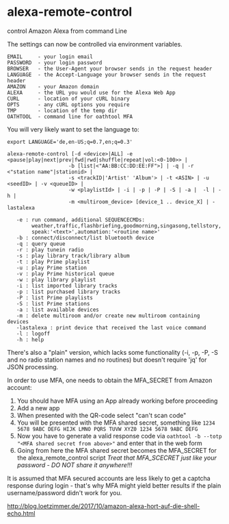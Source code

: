 
# alexa-remote-control
control Amazon Alexa from command Line

The settings can now be controlled via environment variables.
```
EMAIL     - your login email
PASSWORD  - your login password
BROWSER   - the User-Agent your browser sends in the request header
LANGUAGE  - the Accept-Language your browser sends in the request header
AMAZON    - your Amazon domain
ALEXA     - the URL you would use for the Alexa Web App
CURL      - location of your cURL binary
OPTS      - any cURL options you require
TMP       - location of the temp dir
OATHTOOL  - command line for oathtool MFA
```
You will very likely want to set the language to:
```
export LANGUAGE='de,en-US;q=0.7,en;q=0.3'
```

```
alexa-remote-control [-d <device>|ALL] -e <pause|play|next|prev|fwd|rwd|shuffle|repeat|vol:<0-100>> |
                    -b [list|<"AA:BB:CC:DD:EE:FF">] | -q | -r <"station name"|stationid> |
                    -s <trackID|'Artist' 'Album'> | -t <ASIN> | -u <seedID> | -v <queueID> |
                    -w <playlistId> | -i | -p | -P | -S | -a |  -l | -h |
                    -m <multiroom_device> [device_1 .. device_X] | -lastalexa

   -e : run command, additional SEQUENCECMDs:
        weather,traffic,flashbriefing,goodmorning,singasong,tellstory,
        speak:'<text>',automation:'<routine name>'
   -b : connect/disconnect/list bluetooth device
   -q : query queue
   -r : play tunein radio
   -s : play library track/library album
   -t : play Prime playlist
   -u : play Prime station
   -v : play Prime historical queue
   -w : play library playlist
   -i : list imported library tracks
   -p : list purchased library tracks
   -P : list Prime playlists
   -S : list Prime stations
   -a : list available devices
   -m : delete multiroom and/or create new multiroom containing devices
   -lastalexa : print device that received the last voice command
   -l : logoff
   -h : help
```
 
There's also a "plain" version, which lacks some functionality (-i, -p, -P, -S and no radio station names and no routines) but doesn't require 'jq' for JSON processing.

In order to use MFA, one needs to obtain the MFA_SECRET from Amazon account:
1. You should have MFA using an App already working before proceeding
1. Add a new app
1. When presented with the QR-code select "can't scan code"
1. You will be presented with the MFA shared secret, something like `1234 5678 9ABC DEFG HIJK LMNO PQRS TUVW XYZ0 1234 5678 9ABC DEFG`
1. Now you have to generate a valid response code via `oathtool -b --totp "<MFA shared secret from above>"` and enter that in the web form
1. Going from here the MFA shared secret becomes the MFA_SECRET for the alexa_remote_control script
*Treat that MFA_SCECRET just like your password - DO NOT share it anywhere!!!*

It is assumed that MFA secured accounts are less likely to get a captcha response during login - that's why MFA might yield better results if the plain username/password didn't work for you.

http://blog.loetzimmer.de/2017/10/amazon-alexa-hort-auf-die-shell-echo.html

